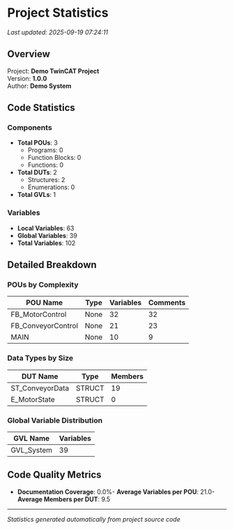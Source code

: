 # Project Statistics

*Last updated: 2025-09-19 07:24:11*

## Overview

Project: **Demo TwinCAT Project**  
Version: **1.0.0**  
Author: **Demo System**

## Code Statistics

### Components
- **Total POUs**: 3
  - Programs: 0
  - Function Blocks: 0
  - Functions: 0
- **Total DUTs**: 2
  - Structures: 2
  - Enumerations: 0
- **Total GVLs**: 1

### Variables
- **Local Variables**: 63
- **Global Variables**: 39
- **Total Variables**: 102

## Detailed Breakdown

### POUs by Complexity
| POU Name | Type | Variables | Comments |
|----------|------|-----------|----------|
| FB_MotorControl | None | 32 | 32 |
| FB_ConveyorControl | None | 21 | 23 |
| MAIN | None | 10 | 9 |

### Data Types by Size
| DUT Name | Type | Members |
|----------|------|---------|
| ST_ConveyorData | STRUCT | 19 |
| E_MotorState | STRUCT | 0 |

### Global Variable Distribution
| GVL Name | Variables |
|----------|-----------|
| GVL_System | 39 |

## Code Quality Metrics

- **Documentation Coverage**: 0.0%- **Average Variables per POU**: 21.0- **Average Members per DUT**: 9.5
---
*Statistics generated automatically from project source code*
